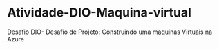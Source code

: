 # Atividade-DIO-Maquina-virtual
Desafio DIO- Desafio de Projeto: Construindo uma máquinas Virtuais na Azure
